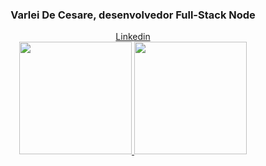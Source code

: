 <div align="center">
        <h3>Varlei De Cesare, desenvolvedor Full-Stack Node</h3>
        <a href="https://www.linkedin.com/in/varlei-de-cesare-7283741ab/">Linkedin</a>
</div>
<div align="center">
        <a href="https://github.com/VarleiDeCesare">
        <img height="180em" src="https://github-readme-stats.vercel.app/api?username=VarleiDeCesare&show_icons=true&theme=dark&include_all_commits=true&count_private=true"/>
        <img height="180em" src="https://github-readme-stats.vercel.app/api/top-langs/?username=VarleiDeCesare&layout=compact&langs_count=7&theme=dark"/>
</div>
